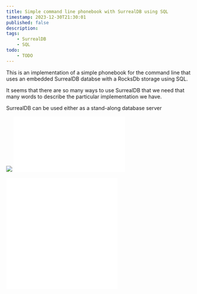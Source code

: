 ```yaml
---
title: Simple command line phonebook with SurrealDB using SQL
timestamp: 2023-12-30T21:30:01
published: false
description:
tags:
    - SurrealDB
    - SQL
todo:
    - TODO
---
```


This is an implementation of a simple phonebook for the command line that uses an embedded SurrealDB databse with a RocksDb storage using SQL.

It seems that there are so many ways to use SurrealDB that we need that many words to describe the particular implementation we have.

SurrealDB can be used either as a stand-along database server

![](examples/surrealdb/cli-phone-book-with-embedded-rocksdb/Cargo.toml)
![](examples/surrealdb/cli-phone-book-with-embedded-rocksdb/src/main.rs)

![](examples/surrealdb/cli-phone-book-with-embedded-rocksdb/tests/test_empty.rs)
![](examples/surrealdb/cli-phone-book-with-embedded-rocksdb/tests/tests.rs)


